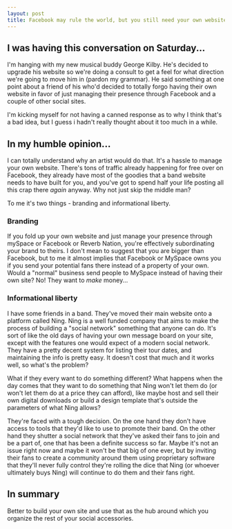 ```yaml
---
layout: post
title: Facebook may rule the world, but you still need your own website.
---
```


## I was having this conversation on Saturday...

I'm hanging with my new musical buddy George Kilby.  He's decided to upgrade his website so we're doing a consult to get a feel for what direction we're going to move him in (pardon my grammar).  He said something at one point about a friend of his who'd decided to totally forgo having their own website in favor of just managing their presence through Facebook and a couple of other social sites.

I'm kicking myself for not having a canned response as to why I think that's a bad idea, but I guess i hadn't really thought about it too much in a while.

## In my humble opinion...

I can totally understand why an artist would do that.  It's a hassle to manage your own website.  There's tons of traffic already happening for free over on Facebook, they already have most of the goodies that a band website needs to have built for you, and you've got to spend half your life posting all this crap there *again* anyway.  Why not just skip the middle man?

To me it's two things - branding and informational liberty.

### Branding

If you fold up your own website and just manage your presence through mySpace or Facebook or Reverb Nation, you're effectively subordinating your brand to theirs. I don't mean to suggest that you are bigger than Facebook, but to me it almost implies that Facebook or MySpace owns you if you send your potential fans there instead of a property of your own.  Would a "normal" business send people to MySpace instead of having their own site?  No!  They want to _make_ money...

### Informational liberty

I have some friends in a band.  They've moved their main website onto a platform called Ning.  Ning is a well funded company that aims to make the process of building a "social network" something that anyone can do.  It's sort of like the old days of having your own message board on your site, except with the features one would expect of a modern social network.  They have a pretty decent system for listing their tour dates, and maintaining the info is pretty easy.  It doesn't cost that much and it works well, so what's the problem?

What if they every want to do something different?  What happens when the day comes that they want to do something that Ning won't let them do (or won't let them do at a price they can afford), like maybe host and sell their own digital downloads or build a design template that's outside the parameters of what Ning allows?

They're faced with a tough decision.  On the one hand they don't have access to tools that they'd like to use to promote their band.  On the other hand they shutter a social network that they've asked their fans to join and be a part of, one that has been a definite success so far.  Maybe it's not an issue right now and maybe it won't be that big of one ever, but by inviting their fans to create a community around them using proprietary software that they'll never fully control they're rolling the dice that Ning (or whoever ultimately buys Ning) will continue to do them and their fans right.

## In summary

Better to build your own site and use that as the hub around which you organize the rest of your social accessories.  